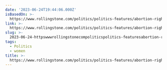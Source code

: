 ```yaml
---
date: '2023-06-24T19:44:06.000Z'
isBasedOn: >-
  https://www.rollingstone.com/politics/politics-features/abortion-rights-roe-dobbs-ohio-democracy-1234775783/
link: >-
  https://www.rollingstone.com/politics/politics-features/abortion-rights-roe-dobbs-ohio-democracy-1234775783/
slug: >-
  2023-06-24-httpswwwrollingstonecompoliticspolitics-featuresabortion-rights-roe-dobbs-ohio-democracy-1234775783
tags:
  - Politics
  - women
title: >-
  https://www.rollingstone.com/politics/politics-features/abortion-rights-roe-dobbs-ohio-democracy-1234775783/
---
```


